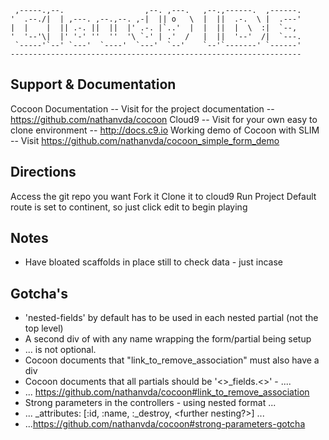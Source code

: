 
     ,-----.,--.                  ,--. ,---.   ,--.,------.  ,------.
    '  .--./|  | ,---. ,--.,--. ,-|  || o   \  |  ||  .-.  \ |  .---'
    |  |    |  || .-. ||  ||  |' .-. |`..'  |  |  ||  |  \  :|  `--, 
    '  '--'\|  |' '-' ''  ''  '\ `-' | .'  /   |  ||  '--'  /|  `---.
     `-----'`--' `---'  `----'  `---'  `--'    `--'`-------' `------'
    ----------------------------------------------------------------- 


## Support & Documentation

Cocoon Documentation -- Visit for the project documentation -- https://github.com/nathanvda/cocoon 
Cloud9 -- Visit for your own easy to clone environment -- http://docs.c9.io 
Working demo of Cocoon with SLIM -- Visit https://github.com/nathanvda/cocoon_simple_form_demo

## Directions

Access the git repo you want
Fork it
Clone it to cloud9
Run Project
Default route is set to continent, so just click edit to begin playing

## Notes

- Have bloated scaffolds in place still to check data - just incase

## Gotcha's 

- 'nested-fields' by default has to be used in each nested partial (not the top level)
- A second div of with any name wrapping the form/partial being setup 
- ... is not optional.
- Cocoon documents that "link_to_remove_association" must also have a div 
- Cocoon documents that all partials should be  '<>_fields.<>' - ....
- ... https://github.com/nathanvda/cocoon#link_to_remove_association
- Strong parameters in the controllers - using nested format ...
- ... <modelname>_attributes: [:id, :name, :_destroy, <further nesting?>] ...
- ...https://github.com/nathanvda/cocoon#strong-parameters-gotcha